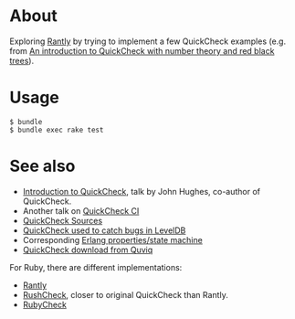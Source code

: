 # About

Exploring [Rantly](https://github.com/hayeah/rantly) by trying to implement
a few QuickCheck examples (e.g. from [An introduction to QuickCheck with number
theory and red black trees](http://matt.might.net/articles/quick-quickcheck/)).

# Usage

    $ bundle
    $ bundle exec rake test

# See also

  * [Introduction to QuickCheck](http://www.youtube.com/watch?v=zi0rHwfiX1Q), talk by John Hughes, co-author of QuickCheck.
  * Another talk on [QuickCheck CI](http://www.youtube.com/watch?v=gPFSZ8oKjco)
  * [QuickCheck Sources](http://www.cse.chalmers.se/~rjmh/QuickCheck/QuickCheck.hs)
  * [QuickCheck used to catch bugs in LevelDB](https://raw.github.com/strangeloop/lambdajam2013/master/slides/Norton-QuickCheck.html)
  * Corresponding [Erlang properties/state machine](https://github.com/norton/lets/blob/master/test/qc/qc_leveldb.erl)
  * [QuickCheck download from Quviq](http://www.quviq.com/downloads/)

For Ruby, there are different implementations:

  * [Rantly](https://github.com/hayeah/rantly)
  * [RushCheck](https://github.com/IKEGAMIDaisuke/rushcheck), closer to original QuickCheck than Rantly.
  * [RubyCheck](https://github.com/mcandre/rubycheck)
